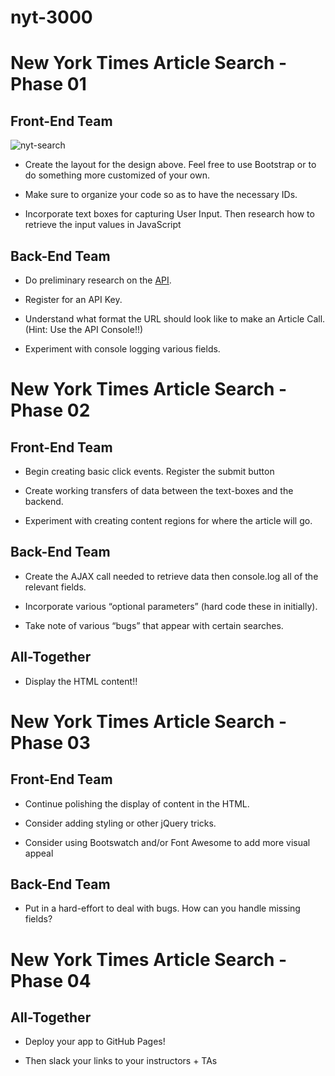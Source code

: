 # nyt-3000
# New York Times Article Search - Phase 01

## Front-End Team
![nyt-search](Images/nyt.png)

* Create the layout for the design above. Feel free to use Bootstrap or to do something more customized of your own.

* Make sure to organize your code so as to have the necessary IDs.

* Incorporate text boxes for capturing User Input. Then research how to retrieve the input values in JavaScript

## Back-End Team

* Do preliminary research on the [API](http://developer.nytimes.com/article_search_v2.json).

* Register for an API Key.

* Understand what format the URL should look like to make an Article Call. (Hint: Use the API Console!!)

* Experiment with console logging various fields.

# New York Times Article Search - Phase 02

## Front-End Team

* Begin creating basic click events. Register the submit button

* Create working transfers of data between the text-boxes and the backend.

* Experiment with creating content regions for where the article will go.

## Back-End Team

* Create the AJAX call needed to retrieve data then console.log all of the relevant fields.

* Incorporate various “optional parameters” (hard code these in initially).

* Take note of various “bugs” that appear with certain searches.

## All-Together

* Display the HTML content!!

# New York Times Article Search - Phase 03

## Front-End Team

* Continue polishing the display of content in the HTML.

* Consider adding styling or other jQuery tricks.

* Consider using Bootswatch and/or Font Awesome to add more visual appeal

## Back-End Team

* Put in a hard-effort to deal with bugs. How can you handle missing fields?

# New York Times Article Search - Phase 04

## All-Together

* Deploy your app to GitHub Pages!

* Then slack your links to your instructors + TAs
